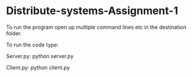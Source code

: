 # Distribute-systems-Assignment-1

To run the program open up multiple command lines etc in the destination folder. 

To run the code type:

Server.py:
  python server.py 
  
  
Client.py:
  python client.py
  
